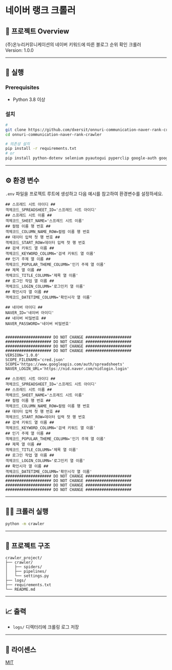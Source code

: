 # 네이버 랭크 크롤러

## 📖 프로젝트 Overview
(주)온누리커뮤니케이션의 네이버 키워드에 따른 블로그 순위 확인 크롤러  
Version: 1.0.0

---

## 🚀 실행

### Prerequisites
- Python 3.8 이상

### 설치
```bash
# 
git clone https://github.com/dxersit/onnuri-communication-naver-rank-crawler.git
cd onnuri-communication-naver-rank-crawler

# 의존성 설치
pip install -r requirements.txt
# or
pip install python-dotenv selenium pyautogui pyperclip google-auth google-auth-oauthlib google-api-python-client


```

---

## ⚙️ 환경 변수
`.env` 파일을 프로젝트 루트에 생성하고 다음 예시를 참고하여 환경변수를 설정하세요.
```env
## 스프레드 시트 아이디 ##
객체코드_SPREADSHEET_ID='스프레드 시트 아이디'
## 스프레드 시트 이름 ##
객체코드_SHEET_NAME='스프레드 시트 이름'
## 컬럼 이름 행 번호 ##
객체코드_COLUMN_NAME_ROW=컬럼 이름 행 번호
## 데이터 입력 첫 행 번호 ##
객체코드_START_ROW=데이터 입력 첫 행 번호
## 검색 키워드 열 이름 ##
객체코드_KEYWORD_COLUMN='검색 키워드 열 이름'
## 인기 주제 열 이름 ##
객체코드_POPULAR_THEME_COLUMN='인기 주제 열 이름'
## 제목 열 이름 ##
객체코드_TITLE_COLUMN='제목 열 이름'
## 로그인 작업 열 이름 ##
객체코드_LOGIN_COLUMN='로그인키 열 이름'
## 확인시각 열 이름 ##
객체코드_DATETIME_COLUMN='확인시각 열 이름'

## 네이버 아이디 ##
NAVER_ID='네이버 아이디'
## 네이버 비밀번호 ##
NAVER_PASSWORD='네이버 비밀번호'


#################### DO NOT CHANGE ####################
#################### DO NOT CHANGE ####################
#################### DO NOT CHANGE ####################
#################### DO NOT CHANGE ####################
VERSION='1.0.0'
SCOPE_FILENAME='cred.json'
SCOPE='https://www.googleapis.com/auth/spreadsheets'
NAVER_LOGIN_URL='https://nid.naver.com/nidlogin.login'

## 스프레드 시트 아이디 ##
객체코드_SPREADSHEET_ID='스프레드 시트 아이디'
## 스프레드 시트 이름 ##
객체코드_SHEET_NAME='스프레드 시트 이름'
## 컬럼 이름 행 번호 ##
객체코드_COLUMN_NAME_ROW=컬럼 이름 행 번호
## 데이터 입력 첫 행 번호 ##
객체코드_START_ROW=데이터 입력 첫 행 번호
## 검색 키워드 열 이름 ##
객체코드_KEYWORD_COLUMN='검색 키워드 열 이름'
## 인기 주제 열 이름 ##
객체코드_POPULAR_THEME_COLUMN='인기 주제 열 이름'
## 제목 열 이름 ##
객체코드_TITLE_COLUMN='제목 열 이름'
## 로그인 작업 열 이름 ##
객체코드_LOGIN_COLUMN='로그인키 열 이름'
## 확인시각 열 이름 ##
객체코드_DATETIME_COLUMN='확인시각 열 이름'
#################### DO NOT CHANGE ####################
#################### DO NOT CHANGE ####################
#################### DO NOT CHANGE ####################
#################### DO NOT CHANGE ####################
```

---

## 🏃‍♀️ 크롤러 실행
```bash
python -m crawler
```

---

## 📂 프로젝트 구조
```
crawler_project/
├── crawler/
│   ├── spiders/
│   ├── pipelines/
│   └── settings.py
├── logs/
├── requirements.txt
└── README.md
```

---

## 📈 출력
- `logs/` 디렉터리에 크롤링 로그 저장  

---

## 📄 라이센스
[MIT](https://opensource.org/licenses/MIT)

